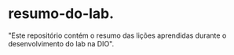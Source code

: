 # resumo-do-lab.
"Este repositório contém o resumo das lições aprendidas durante o desenvolvimento do lab na DIO".
